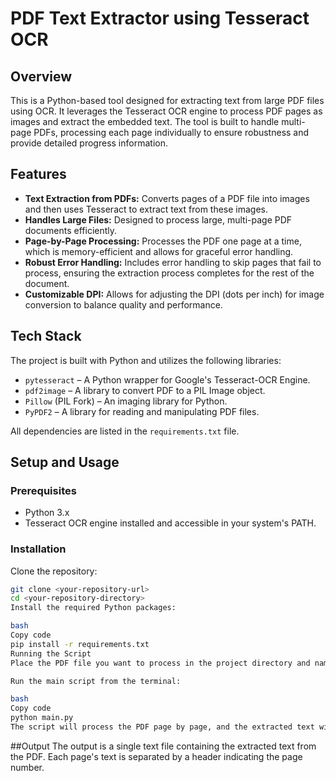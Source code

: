 # PDF Text Extractor using Tesseract OCR

## Overview
This is a Python-based tool designed for extracting text from large PDF files using OCR. It leverages the Tesseract OCR engine to process PDF pages as images and extract the embedded text. The tool is built to handle multi-page PDFs, processing each page individually to ensure robustness and provide detailed progress information.

## Features
- **Text Extraction from PDFs:** Converts pages of a PDF file into images and then uses Tesseract to extract text from these images.
- **Handles Large Files:** Designed to process large, multi-page PDF documents efficiently.
- **Page-by-Page Processing:** Processes the PDF one page at a time, which is memory-efficient and allows for graceful error handling.
- **Robust Error Handling:** Includes error handling to skip pages that fail to process, ensuring the extraction process completes for the rest of the document.
- **Customizable DPI:** Allows for adjusting the DPI (dots per inch) for image conversion to balance quality and performance.

## Tech Stack
The project is built with Python and utilizes the following libraries:
- `pytesseract` – A Python wrapper for Google's Tesseract-OCR Engine.
- `pdf2image` – A library to convert PDF to a PIL Image object.
- `Pillow` (PIL Fork) – An imaging library for Python.
- `PyPDF2` – A library for reading and manipulating PDF files.

All dependencies are listed in the `requirements.txt` file.

## Setup and Usage

### Prerequisites
- Python 3.x
- Tesseract OCR engine installed and accessible in your system's PATH.

### Installation
Clone the repository:

```bash
git clone <your-repository-url>
cd <your-repository-directory>
Install the required Python packages:

bash
Copy code
pip install -r requirements.txt
Running the Script
Place the PDF file you want to process in the project directory and name it CAO.pdf (or modify the pdf_path in main.py).

Run the main script from the terminal:

bash
Copy code
python main.py
The script will process the PDF page by page, and the extracted text will be saved to cao_output_text.txt by default.
```
##Output
The output is a single text file containing the extracted text from the PDF. Each page's text is separated by a header indicating the page number.
